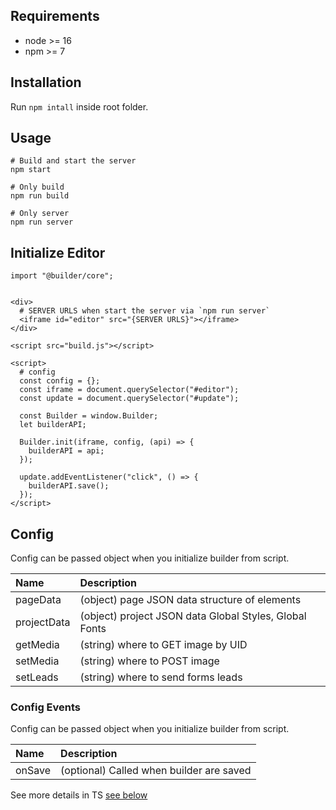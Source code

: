 ## Requirements

- node >= 16
- npm >= 7

## Installation

Run `npm intall` inside root folder.

## Usage

```shell
# Build and start the server
npm start

# Only build
npm run build

# Only server
npm run server
```

## Initialize Editor

```shell
import "@builder/core";
```

```shell

<div>
  # SERVER URLS when start the server via `npm run server`
  <iframe id="editor" src="{SERVER URLS}"></iframe>
</div>

<script src="build.js"></script>

<script>
  # config
  const config = {};
  const iframe = document.querySelector("#editor");
  const update = document.querySelector("#update");

  const Builder = window.Builder;
  let builderAPI;

  Builder.init(iframe, config, (api) => {
    builderAPI = api;
  });

  update.addEventListener("click", () => {
    builderAPI.save();
  });
</script>

```

## Config

Config can be passed object when you initialize builder from script.

| Name        | Description                                            |
|:------------|:-------------------------------------------------------|
| pageData    | (object) page JSON data structure of elements          |
| projectData | (object) project JSON data Global Styles, Global Fonts |
| getMedia    | (string) where to GET image by UID                     |
| setMedia    | (string) where to POST image                           |
| setLeads    | (string) where to send forms leads                     |

### Config Events

Config can be passed object when you initialize builder from script.

| Name          | Description                                            |
|:--------------|:-------------------------------------------------------|
| onSave        | (optional) Called when builder are saved               |

See more details in TS [see below](https://github.com/bagrinsergiu/demo-editor-partners/blob/master/packages/core/src/types/types.ts)
